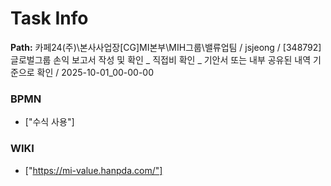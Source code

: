 # Task Info

**Path:** 카페24(주)\본사사업장\[CG]MI본부\MIH그룹\밸류업팀 / jsjeong / [348792] 글로벌그룹 손익 보고서 작성 및 확인 _ 직접비 확인 _ 기안서 또는 내부 공유된 내역 기준으로 확인 / 2025-10-01_00-00-00

### BPMN
- ["수식 사용"]

### WIKI
- ["https://mi-value.hanpda.com/"]


